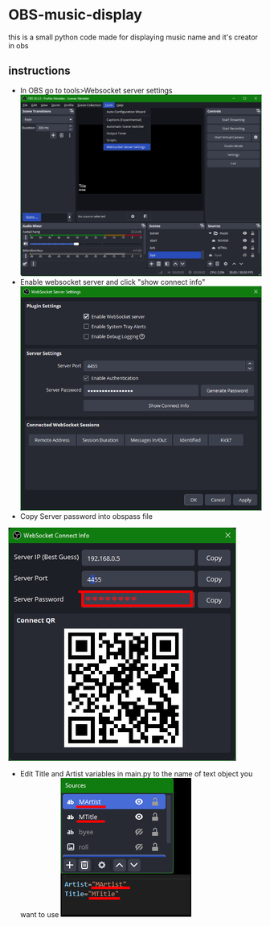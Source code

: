 # OBS-music-display
this is a small python code made for displaying music name and it's creator in obs
## instructions
- In OBS go to tools>Websocket server settings
![tools/websocket](images/image.png)
- Enable websocket server and click "show connect info"
![enable](images/image-1.png)
- Copy Server password into obspass file

![copy](images/image-2.png)
- Edit Title and Artist variables in main.py to the name of text object you want to use
![choose textobject](images/image-3.png)